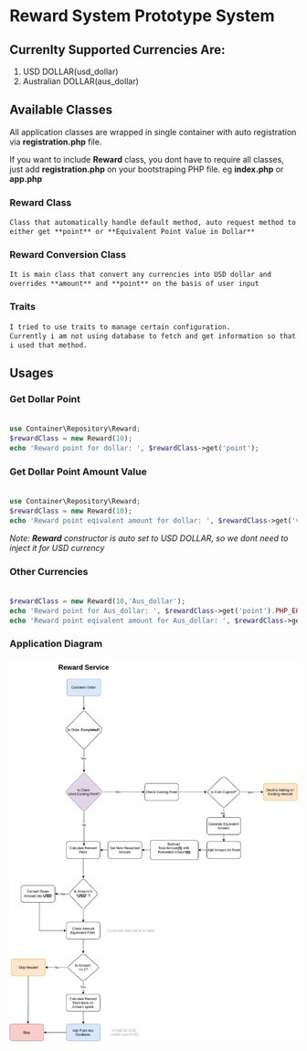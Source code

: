 # Reward System Prototype System

## Currenlty Supported Currencies Are:
1. USD DOLLAR(usd_dollar)
1. Australian DOLLAR(aus_dollar)

## Available Classes
All application classes are wrapped in single container with auto registration via **registration.php** file.

If you want to include **Reward** class, you dont have to require all classes, just add **registration.php** on your bootstraping PHP file. eg **index.php** or **app.php**


### **Reward Class**
    Class that automatically handle default method, auto request method to either get **point** or **Equivalent Point Value in Dollar**

### **Reward Conversion Class**
    It is main class that convert any currencies into USD dollar and overrides **amount** and **point** on the basis of user input

### Traits
    I tried to use traits to manage certain configuration.
    Currently i am not using database to fetch and get information so that i used that method.


## Usages

### Get Dollar Point 
```php

use Container\Repository\Reward;
$rewardClass = new Reward(10);
echo 'Reward point for dollar: ', $rewardClass->get('point');

```

### Get Dollar Point Amount Value
```php

use Container\Repository\Reward;
$rewardClass = new Reward(10);
echo 'Reward point eqivalent amount for dollar: ', $rewardClass->get('value').PHP_EOL;

```

<i>Note: **Reward** constructor is auto set to USD DOLLAR, so we dont need to inject it for USD currency</i>



### Other Currencies 
```php

$rewardClass = new Reward(10,'Aus_dollar');
echo 'Reward point for Aus_dollar: ', $rewardClass->get('point').PHP_EOL;
echo 'Reward point eqivalent amount for Aus_dollar: ', $rewardClass->get('value');

```

### Application Diagram

![Reward System](KunYo_Reward_Service_Flow_Chart_v1.png)

